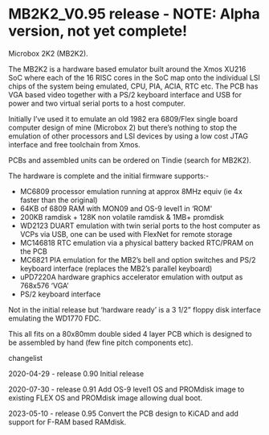 # MB2K2_V0.95 release - NOTE: Alpha version, not yet complete!

Microbox 2K2 (MB2K2). 

The MB2K2 is a hardware based emulator built around the Xmos XU216 SoC where each of the 16 RISC cores in the SoC map onto the individual LSI chips of the system being emulated, CPU, PIA, ACIA, RTC etc. The PCB has VGA based video together with a PS/2 keyboard interface and USB for power and two virtual serial ports to a host computer. 

Initially I’ve used it to emulate an old 1982 era 6809/Flex single board computer design of mine (Microbox 2) but there’s nothing to stop the emulation of other processors and LSI devices by using a low cost JTAG interface and free toolchain from Xmos. 

PCBs and assembled units can be ordered on Tindie (search for MB2K2).

The hardware is complete and the initial firmware supports:-

* MC6809 processor emulation running at approx 8MHz equiv (ie 4x faster than the original)
* 64KB of 6809 RAM with MON09 and OS-9 level1 in ‘ROM'
* 200KB ramdisk + 128K non volatile ramdisk & 1MB+ promdisk
* WD2123 DUART emulation with twin serial ports to the host computer as VCPs via USB, one can be used with FlexNet for remote storage
* MC146818 RTC emulation via a physical battery backed RTC/PRAM on the PCB
* MC6821 PIA emulation for the MB2’s bell and option switches and PS/2 keyboard interface (replaces the MB2’s parallel keyboard)
* uPD7220A hardware graphics accelerator emulation with output as 768x576 ‘VGA’
* PS/2 keyboard interface 

Not in the initial release but ‘hardware ready’ is a 3 1/2” floppy disk interface emulating the WD1770 FDC.

This all fits on a 80x80mm double sided 4 layer PCB which is designed to be assembled by hand (few fine pitch components etc).

changelist

2020-04-29 - release 0.90
    Initial release

2020-07-30 - release 0.91
        Add OS-9 level1 OS and PROMdisk image to existing FLEX OS and PROMdisk image allowing dual boot.
        
2023-05-10 - release 0.95
        Convert the PCB design to KiCAD and add support for F-RAM based RAMdisk.
